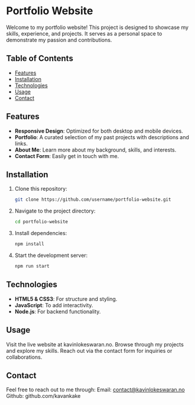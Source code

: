 # Portfolio Website

Welcome to my portfolio website! This project is designed to showcase my skills, experience, and projects. It serves as a personal space to demonstrate my passion and contributions.

## Table of Contents

- [Features](#features)  
- [Installation](#installation)  
- [Technologies](#technologies)  
- [Usage](#usage)  
- [Contact](#contact)  

## Features  

- **Responsive Design**: Optimized for both desktop and mobile devices.  
- **Portfolio**: A curated selection of my past projects with descriptions and links.  
- **About Me**: Learn more about my background, skills, and interests.  
- **Contact Form**: Easily get in touch with me.  

## Installation  

1. Clone this repository:  
   ```bash
   git clone https://github.com/username/portfolio-website.git
    ````
2. Navigate to the project directory: 
    ```bash
    cd portfolio-website
    ````

3. Install dependencies:
    ```bash
    npm install
    ````

4. Start the development server:
    ```bash
    npm run start
    ````

## Technologies  

- **HTML5 & CSS3**: For structure and styling.
- **JavaScript**: To add interactivity.
- **Node.js**: For backend functionality.

## Usage
Visit the live website at kavinlokeswaran.no.
Browse through my projects and explore my skills.
Reach out via the contact form for inquiries or collaborations.

## Contact
Feel free to reach out to me through:
Email: contact@kavinlokeswaran.no
Github: github.com/kavankake